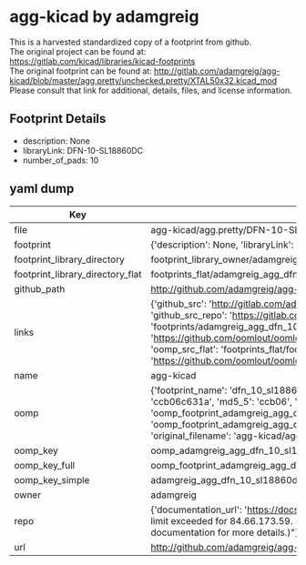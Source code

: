 # agg-kicad by adamgreig  
This is a harvested standardized copy of a footprint from github.  
The original project can be found at:  
https://gitlab.com/kicad/libraries/kicad-footprints  
The original footprint can be found at:
http://gitlab.com/adamgreig/agg-kicad/blob/master/agg.pretty/unchecked.pretty/XTAL50x32.kicad_mod
Please consult that link for additional, details, files, and license information.  
## Footprint Details
* description: None  
* libraryLink: DFN-10-SL18860DC  
* number_of_pads: 10  
## yaml dump  
| Key | Value |  
| --- | --- |  
| file | agg-kicad/agg.pretty/DFN-10-SL18860DC.kicad_mod |  
| footprint | {'description': None, 'libraryLink': 'DFN-10-SL18860DC', 'number_of_pads': 10} |  
| footprint_library_directory | footprint_library_owner/adamgreig_agg-kicad |  
| footprint_library_directory_flat | footprints_flat/adamgreig_agg_dfn_10_sl18860dc/working |  
| github_path | http://github.com/adamgreig/agg-kicad/blob/master/agg.pretty/DFN-10-SL18860DC.kicad_mod |  
| links | {'github_src': 'http://gitlab.com/adamgreig/agg-kicad/blob/master/agg.pretty/unchecked.pretty/XTAL50x32.kicad_mod', 'github_src_repo': 'https://gitlab.com/kicad/libraries/kicad-footprints', 'oomp_bot': 'footprints/adamgreig_agg_dfn_10_sl18860dc/working', 'oomp_bot_github': 'https://github.com/oomlout/oomlout_oomp_footprint_bot/tree/main/footprints/adamgreig_agg_dfn_10_sl18860dc/working', 'oomp_src_flat': 'footprints_flat/footprints_flat/adamgreig_agg_dfn_10_sl18860dc/working', 'oomp_src_flat_github': 'https://github.com/oomlout/oomlout_oomp_footprint_src/tree/main/footprints_flat/adamgreig_agg_dfn_10_sl18860dc/working'} |  
| name | agg-kicad |  
| oomp | {'footprint_name': 'dfn_10_sl18860dc', 'library_name': 'agg', 'md5': 'ccb06c631af92cf3f4f319382b6017ef', 'md5_10': 'ccb06c631a', 'md5_5': 'ccb06', 'md5_6': 'ccb06c', 'oomp_key': 'oomp_adamgreig_agg_dfn_10_sl18860dc', 'oomp_key_extra': 'oomp_footprint_adamgreig_agg_dfn_10_sl18860dc', 'oomp_key_full': 'oomp_footprint_adamgreig_agg_dfn_10_sl18860dc_ccb06c', 'oomp_key_simple': 'adamgreig_agg_dfn_10_sl18860dc', 'original_filename': 'agg-kicad/agg.pretty/DFN-10-SL18860DC.kicad_mod', 'owner_name': 'adamgreig'} |  
| oomp_key | oomp_adamgreig_agg_dfn_10_sl18860dc |  
| oomp_key_full | oomp_footprint_adamgreig_agg_dfn_10_sl18860dc |  
| oomp_key_simple | adamgreig_agg_dfn_10_sl18860dc |  
| owner | adamgreig |  
| repo | {'documentation_url': 'https://docs.github.com/rest/overview/resources-in-the-rest-api#rate-limiting', 'message': "API rate limit exceeded for 84.66.173.59. (But here's the good news: Authenticated requests get a higher rate limit. Check out the documentation for more details.)"} |  
| url | http://github.com/adamgreig/agg-kicad |  

